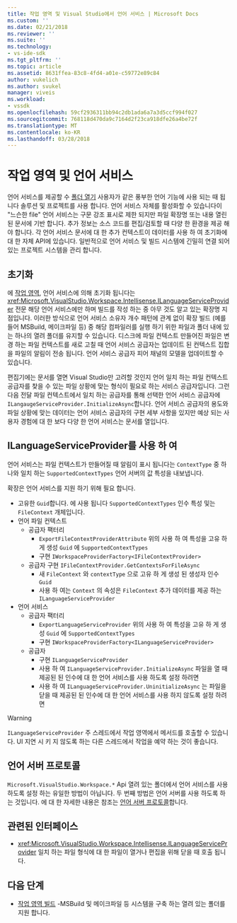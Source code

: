 ```yaml
---
title: 작업 영역 및 Visual Studio에서 언어 서비스 | Microsoft Docs
ms.custom: ''
ms.date: 02/21/2018
ms.reviewer: ''
ms.suite: ''
ms.technology:
- vs-ide-sdk
ms.tgt_pltfrm: ''
ms.topic: article
ms.assetid: 8631ffea-83c8-4fd4-a01e-c59772e89c84
author: vukelich
ms.author: svukel
manager: viveis
ms.workload:
- vssdk
ms.openlocfilehash: 59cf2936311bb94c2db1ada6a7a3d5ccf994f027
ms.sourcegitcommit: 768118d470da9c7164d2f23ca918dfe26a4be72f
ms.translationtype: MT
ms.contentlocale: ko-KR
ms.lasthandoff: 03/28/2018
---
```

# <a name="workspaces-and-language-services"></a>작업 영역 및 언어 서비스

언어 서비스를 제공할 수 [폴더 열기](../ide/develop-code-in-visual-studio-without-projects-or-solutions.md) 사용자가 같은 풍부한 언어 기능에 사용 되는 때 됩니다 솔루션 및 프로젝트를 사용 합니다. 언어 서비스 자체를 활성화할 수 있습니다이 "느슨한 file" 언어 서비스는 구문 강조 표시로 제한 되지만 파일 확장명 또는 내용 열린된 문서에 기반 합니다. 추가 정보는 소스 코드를 편집/검토할 때 다양 한 환경을 제공 해야 합니다. 각 언어 서비스 문서에 대 한 추가 컨텍스트이 데이터를 사용 하 여 초기화에 대 한 자체 API에 있습니다. 일반적으로 언어 서비스 및 빌드 시스템에 긴밀히 연결 되어 있는 프로젝트 시스템을 관리 합니다.

## <a name="initialization"></a>초기화

에 [작업 영역](workspaces.md), 언어 서비스에 의해 초기화 됩니다는 <xref:Microsoft.VisualStudio.Workspace.Intellisense.ILanguageServiceProvider> 전문 해당 언어 서비스에만 하며 빌드를 작성 하는 중 아무 것도 알고 있는 확장명 지점입니다. 이러한 방식으로 언어 서비스 소유자 개수 패턴에 관계 없이 확장 빌드 (예를 들어 MSBuild, 메이크파일 등) 중 해당 컴파일러를 실행 하기 위한 파일과 폴더 내에 있는 하나의 열려 폴더를 유지할 수 있습니다. 디스크에 파일 컨텍스트 만들어진 파일은 변경 하는 파일 컨텍스트를 새로 고칠 때 언어 서비스 공급자는 업데이트 된 컨텍스트 집합을 파일의 알림이 전송 됩니다. 언어 서비스 공급자 피어 채널의 모델을 업데이트할 수 있습니다.

편집기에는 문서를 열면 Visual Studio만 고려할 것인지 언어 일치 하는 파일 컨텍스트 공급자를 찾을 수 있는 파일 상황에 맞는 형식이 필요로 하는 서비스 공급자입니다. 그런 다음 전달 파일 컨텍스트에서 일치 하는 공급자를 통해 선택한 언어 서비스 공급자에 `ILangaugeServiceProvider.InitializeAsync`합니다. 언어 서비스 공급자의 용도와 파일 상황에 맞는 데이터는 언어 서비스 공급자의 구현 세부 사항을 있지만 예상 되는 사용자 경험에 대 한 보다 다양 한 언어 서비스는 문서를 열입니다.

## <a name="using-ilanguageserviceprovider"></a>ILanguageServiceProvider를 사용 하 여

언어 서비스는 파일 컨텍스트가 만들어질 때 알림이 표시 됩니다는 `ContextType` 중 하 나와 일치 하는 `SupportedContextTypes` 언어 서버의 값 특성을 내보냅니다.

확장은 언어 서비스를 지원 하기 위해 필요 합니다.

- 고유한 `Guid`합니다. 에 사용 됩니다 `SupportedContextTypes` 인수 특성 및는 `FileContext` 개체입니다.
- 언어 파일 컨텍스트
  - 공급자 팩터리
    - `ExportFileContextProviderAttribute` 위의 사용 하 여 특성을 고유 하 게 생성 `Guid` 에 `SupportedContextTypes`
    - 구현 `IWorkspaceProviderFactory<IFileContextProvider>`
  - 공급자 구현 `IFileContextProvider.GetContextsForFileAsync`
    - 새 `FileContext` 와 `contextType` 으로 고유 하 게 생성 된 생성자 인수 `Guid`
    - 사용 하 여는 `Context` 의 속성은 `FileContext` 추가 데이터를 제공 하는 `ILanguageServiceProvider`
- 언어 서비스
  - 공급자 팩터리
    - `ExportLanguageServiceProvider` 위의 사용 하 여 특성을 고유 하 게 생성 `Guid` 에 `SupportedContextTypes`
    - 구현 `IWorkspaceProviderFactory<ILanguageServiceProvider>`
  - 공급자
    - 구현 `ILanguageServiceProvider`
    - 사용 하 여 `ILanguageServiceProvider.InitializeAsync` 파일을 열 때 제공된 된 인수에 대 한 언어 서비스를 사용 하도록 설정 하려면
    - 사용 하 여 `ILanguageServiceProvider.UninitializeAsync` 는 파일을 닫을 때 제공된 된 인수에 대 한 언어 서비스를 사용 하지 않도록 설정 하려면

>[!WARNING]
>`ILanguageServiceProvider` 주 스레드에서 작업 영역에서 메서드를 호출할 수 있습니다. UI 지연 시 키 지 않도록 하는 다른 스레드에서 작업을 예약 하는 것이 좋습니다.

## <a name="language-server-protocol"></a>언어 서버 프로토콜

`Microsoft.VisualStudio.Workspace.*` Api 열려 있는 폴더에서 언어 서비스를 사용 하도록 설정 하는 유일한 방법이 아닙니다. 두 번째 방법은 언어 서버를 사용 하도록 하는 것입니다. 에 대 한 자세한 내용은 참조는 [언어 서버 프로토콜](language-server-protocol.md)합니다.

## <a name="related-interfaces"></a>관련된 인터페이스

- <xref:Microsoft.VisualStudio.Workspace.Intellisense.ILanguageServiceProvider> 일치 하는 파일 형식에 대 한 파일이 열거나 편집을 위해 닫을 때 호출 됩니다.

## <a name="next-steps"></a>다음 단계

* [작업 영역 빌드](workspace-build.md) -MSBuild 및 메이크파일 등 시스템을 구축 하는 열려 있는 폴더를 지원 합니다. 